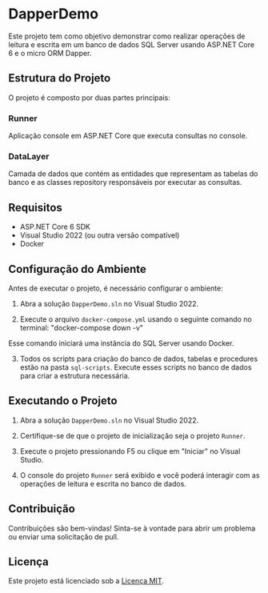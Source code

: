 # DapperDemo

Este projeto tem como objetivo demonstrar como realizar operações de leitura e escrita em um banco de dados SQL Server usando ASP.NET Core 6 e o micro ORM Dapper.

## Estrutura do Projeto

O projeto é composto por duas partes principais:

### Runner

Aplicação console em ASP.NET Core que executa consultas no console.

### DataLayer

Camada de dados que contém as entidades que representam as tabelas do banco e as classes repository responsáveis por executar as consultas.

## Requisitos

- ASP.NET Core 6 SDK
- Visual Studio 2022 (ou outra versão compatível)
- Docker

## Configuração do Ambiente

Antes de executar o projeto, é necessário configurar o ambiente:

1. Abra a solução `DapperDemo.sln` no Visual Studio 2022.

2. Execute o arquivo `docker-compose.yml` usando o seguinte comando no terminal: "docker-compose down -v"


Esse comando iniciará uma instância do SQL Server usando Docker.

3. Todos os scripts para criação do banco de dados, tabelas e procedures estão na pasta `sql-scripts`. Execute esses scripts no banco de dados para criar a estrutura necessária.

## Executando o Projeto

1. Abra a solução `DapperDemo.sln` no Visual Studio 2022.

2. Certifique-se de que o projeto de inicialização seja o projeto `Runner`.

3. Execute o projeto pressionando F5 ou clique em "Iniciar" no Visual Studio.

4. O console do projeto `Runner` será exibido e você poderá interagir com as operações de leitura e escrita no banco de dados.

## Contribuição

Contribuições são bem-vindas! Sinta-se à vontade para abrir um problema ou enviar uma solicitação de pull.

## Licença

Este projeto está licenciado sob a [Licença MIT](LICENSE).
